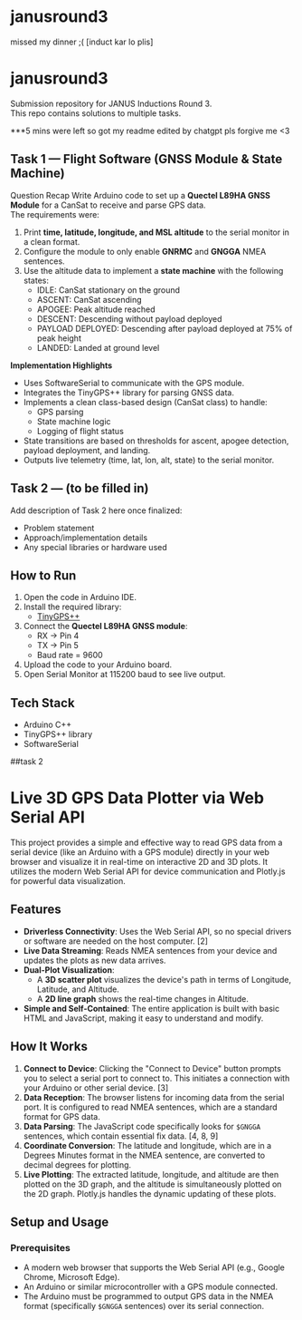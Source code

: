 # janusround3
missed my dinner ;( [induct kar lo plis]

# janusround3

Submission repository for JANUS Inductions Round 3.  
This repo contains solutions to multiple tasks.  

***5 mins were left so got my readme edited by chatgpt pls forgive me <3

##  Task 1 — Flight Software (GNSS Module & State Machine)

Question Recap
Write Arduino code to set up a **Quectel L89HA GNSS Module** for a CanSat to receive and parse GPS data.  
The requirements were:
1. Print **time, latitude, longitude, and MSL altitude** to the serial monitor in a clean format.  
2. Configure the module to only enable **GNRMC** and **GNGGA** NMEA sentences.  
3. Use the altitude data to implement a **state machine** with the following states:  
   - IDLE: CanSat stationary on the ground  
   - ASCENT: CanSat ascending  
   - APOGEE: Peak altitude reached  
   - DESCENT: Descending without payload deployed  
   - PAYLOAD DEPLOYED: Descending after payload deployed at 75% of peak height  
   - LANDED: Landed at ground level  

**Implementation Highlights**
- Uses SoftwareSerial to communicate with the GPS module.  
- Integrates the TinyGPS++ library for parsing GNSS data.  
- Implements a clean class-based design (CanSat class) to handle:
  - GPS parsing  
  - State machine logic  
  - Logging of flight status  
- State transitions are based on thresholds for ascent, apogee detection, payload deployment, and landing.  
- Outputs live telemetry (time, lat, lon, alt, state) to the serial monitor.  


## Task 2 — (to be filled in)
 Add description of Task 2 here once finalized:
- Problem statement
- Approach/implementation details
- Any special libraries or hardware used


## How to Run

1. Open the code in Arduino IDE.  
2. Install the required library:  
   - [TinyGPS++](https://github.com/mikalhart/TinyGPSPlus)  
3. Connect the **Quectel L89HA GNSS module**:  
   - RX → Pin 4  
   - TX → Pin 5  
   - Baud rate = 9600  
4. Upload the code to your Arduino board.  
5. Open Serial Monitor at 115200 baud to see live output.


##  Tech Stack
- Arduino C++
- TinyGPS++ library
- SoftwareSerial


##task 2
# Live 3D GPS Data Plotter via Web Serial API

This project provides a simple and effective way to read GPS data from a serial device (like an Arduino with a GPS module) directly in your web browser and visualize it in real-time on interactive 2D and 3D plots. It utilizes the modern Web Serial API for device communication and Plotly.js for powerful data visualization.

## Features

-   **Driverless Connectivity**: Uses the Web Serial API, so no special drivers or software are needed on the host computer. [2]
-   **Live Data Streaming**: Reads NMEA sentences from your device and updates the plots as new data arrives.
-   **Dual-Plot Visualization**:
    -   A **3D scatter plot** visualizes the device's path in terms of Longitude, Latitude, and Altitude.
    -   A **2D line graph** shows the real-time changes in Altitude.
-   **Simple and Self-Contained**: The entire application is built with basic HTML and JavaScript, making it easy to understand and modify.

## How It Works

1.  **Connect to Device**: Clicking the "Connect to Device" button prompts you to select a serial port to connect to. This initiates a connection with your Arduino or other serial device. [3]
2.  **Data Reception**: The browser listens for incoming data from the serial port. It is configured to read NMEA sentences, which are a standard format for GPS data.
3.  **Data Parsing**: The JavaScript code specifically looks for `$GNGGA` sentences, which contain essential fix data. [4, 8, 9]
4.  **Coordinate Conversion**: The latitude and longitude, which are in a Degrees Minutes format in the NMEA sentence, are converted to decimal degrees for plotting.
5.  **Live Plotting**: The extracted latitude, longitude, and altitude are then plotted on the 3D graph, and the altitude is simultaneously plotted on the 2D graph. Plotly.js handles the dynamic updating of these plots.

## Setup and Usage

### Prerequisites

-   A modern web browser that supports the Web Serial API (e.g., Google Chrome, Microsoft Edge).
-   An Arduino or similar microcontroller with a GPS module connected.
-   The Arduino must be programmed to output GPS data in the NMEA format (specifically `$GNGGA` sentences) over its serial connection.






